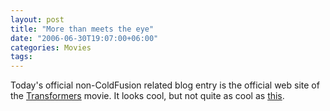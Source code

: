 ```yaml
---
layout: post
title: "More than meets the eye"
date: "2006-06-30T19:07:00+06:00"
categories: Movies 
tags: 
---
```


Today's official non-ColdFusion related blog entry is the official web site of the <a href="http://www.transformersmovie.com/">Transformers</a> movie. It looks cool, but not quite as cool as <a href="http://uk.download.yahoo.com/ne/fu/oa/eurcncs185030.mpg">this</a>.